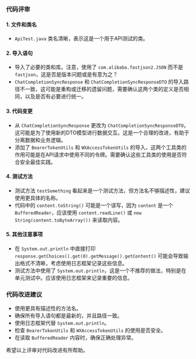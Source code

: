 ### 代码评审

#### 1. 文件和类名
- `ApiTest.java` 类名清晰，表示这是一个用于API测试的类。

#### 2. 导入语句
- 导入了必要的类和库。注意，使用了 `com.alibaba.fastjson2.JSON` 而不是 `fastjson`，这是否是版本问题或是有意为之？
- `ChatCompletionSyncResponse` 和 `ChatCompletionSyncResponseDTO` 的导入路径不一致，这可能是重构或迁移的遗留问题，需要确认这两个类的定义是否相同，以及是否有必要进行统一。

#### 3. 代码变更
- 从 `ChatCompletionSyncResponse` 更改为 `ChatCompletionSyncResponseDTO`，这可能是为了使用新的DTO模型进行数据交互。这是一个合理的改进，有助于分离数据和业务逻辑。
- 添加了 `BearerTokenUtils` 和 `WXAccessTokenUtils` 的导入，这两个工具类的作用可能是在API请求中使用不同的令牌。需要确认这些工具类的使用是否符合安全最佳实践。

#### 4. 测试方法
- 测试方法 `testSomething` 看起来是一个测试方法，但方法名不够描述性，建议使用更具体的名称。
- 代码中的 `content.toString()` 可能是一个误写，因为 `content` 是一个 `BufferedReader`，应该使用 `content.readLine()` 或 `new String(content.toByteArray())` 来读取内容。

#### 5. 其他注意事项
- 在 `System.out.println` 中直接打印 `response.getChoices().get(0).getMessage().getContent()` 可能会导致输出格式不清晰，考虑使用日志框架记录这些信息。
- 测试方法中使用了 `System.out.println`，这是一个不推荐的做法，特别是在单元测试中。应该使用日志框架来记录重要的信息。

### 代码改进建议
- 使用更具有描述性的方法名。
- 确保所有导入语句都是最新的，并且路径一致。
- 使用日志框架代替 `System.out.println`。
- 检查 `BearerTokenUtils` 和 `WXAccessTokenUtils` 的使用是否安全。
- 在读取 `BufferedReader` 内容时，确保正确处理异常。

希望以上评审对代码改进有所帮助。